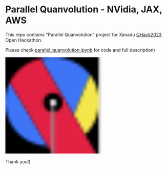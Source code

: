 # Parallel Quanvolution - NVidia, JAX, AWS

This repo contains "Parallel Quanvolution" project for Xanadu [QHack2023](https://github.com/XanaduAI/QHack2023) Open Hackathon.

Please check [parallel_quanvolution.ipynb](parallel_quanvolution.ipynb) for code and full description)

<img src="qhack2023_logo.svg" width="300">

Thank you!)